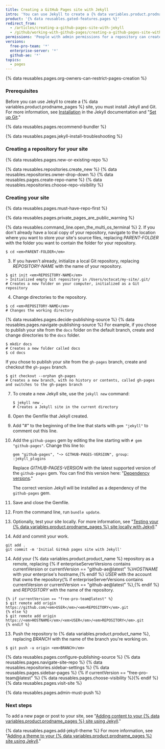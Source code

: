```yaml
---
title: Creating a GitHub Pages site with Jekyll
intro: 'You can use Jekyll to create a {% data variables.product.prodname_pages %} site in a new or existing repository.'
product: '{% data reusables.gated-features.pages %}'
redirect_from:
  - /articles/creating-a-github-pages-site-with-jekyll
  - /github/working-with-github-pages/creating-a-github-pages-site-with-jekyll
permissions: 'People with admin permissions for a repository can create a {% data variables.product.prodname_pages %} site with Jekyll.'
versions:
  free-pro-team: '*'
  enterprise-server: '*'
  github-ae: '*'
topics:
  - pages
---
```


{% data reusables.pages.org-owners-can-restrict-pages-creation %}

### Prerequisites

Before you can use Jekyll to create a {% data variables.product.prodname_pages %} site, you must install Jekyll and Git. For more information, see [Installation](https://jekyllrb.com/docs/installation/) in the Jekyll documentation and "[Set up Git](/articles/set-up-git)."

{% data reusables.pages.recommend-bundler %}

{% data reusables.pages.jekyll-install-troubleshooting %}

### Creating a repository for your site

{% data reusables.pages.new-or-existing-repo %}

{% data reusables.repositories.create_new %}
{% data reusables.repositories.owner-drop-down %}
{% data reusables.pages.create-repo-name %}
{% data reusables.repositories.choose-repo-visibility %}

### Creating your site

{% data reusables.pages.must-have-repo-first %}

{% data reusables.pages.private_pages_are_public_warning %}

{% data reusables.command_line.open_the_multi_os_terminal %}
2. If you don't already have a local copy of your repository, navigate to the location where you want to store your site's source files, replacing _PARENT-FOLDER_ with the folder you want to contain the folder for your repository.
  ```shell
  $ cd <em>PARENT-FOLDER</em>
  ```
3. If you haven't already, initialize a local Git repository, replacing _REPOSITORY-NAME_ with the name of your repository.
  ```shell
  $ git init <em>REPOSITORY-NAME</em>
  > Initialized empty Git repository in /Users/octocat/my-site/.git/
  # Creates a new folder on your computer, initialized as a Git repository
  ```
  4. Change directories to the repository.
  ```shell
  $ cd <em>REPOSITORY-NAME</em>
  # Changes the working directory
  ```
{% data reusables.pages.decide-publishing-source %}
{% data reusables.pages.navigate-publishing-source %}
  For example, if you chose to publish your site from the `docs` folder on the default branch, create and change directories to the `docs` folder.
 ```shell
 $ mkdir docs
 # Creates a new folder called docs
 $ cd docs
 ```
 If you chose to publish your site from the `gh-pages` branch, create and checkout the `gh-pages` branch.
 ```shell
 $ git checkout --orphan gh-pages
 # Creates a new branch, with no history or contents, called gh-pages and switches to the gh-pages branch
 ```
7. To create a new Jekyll site, use the `jekyll new` command:
   ```shell
   $ jekyll new .
   # Creates a Jekyll site in the current directory
   ```
8. Open the Gemfile that Jekyll created.
1. Add "#" to the beginning of the line that starts with `gem "jekyll"` to comment out this line.
1. Add the `github-pages` gem by editing the line starting with `# gem "github-pages"`. Change this line to:

   ```shell
   gem "github-pages", "~> GITHUB-PAGES-VERSION", group: :jekyll_plugins
   ```

   Replace _GITHUB-PAGES-VERSION_ with the latest supported version of the `github-pages` gem. You can find this version here: "[Dependency versions](https://pages.github.com/versions/)."

   The correct version Jekyll will be installed as a dependency of the `github-pages` gem.
10. Save and close the Gemfile.
11. From the command line, run `bundle update`.
11. Optionally, test your site locally. For more information, see "[Testing your {% data variables.product.prodname_pages %} site locally with Jekyll](/articles/testing-your-github-pages-site-locally-with-jekyll)."
12. Add and commit your work.
```shell
git add .
git commit -m 'Initial GitHub pages site with Jekyll'
```
14. Add your {% data variables.product.product_name %} repository as a remote, replacing {% if enterpriseServerVersions contains currentVersion or currentVersion == "github-ae@latest" %}_HOSTNAME_ with your enterprise's hostname,{% endif %} _USER_ with the account that owns the repository{% if enterpriseServerVersions contains currentVersion or currentVersion == "github-ae@latest" %},{% endif %} and _REPOSITORY_ with the name of the repository.
```shell
{% if currentVersion == "free-pro-team@latest" %}
$ git remote add origin https://github.com/<em>USER</em>/<em>REPOSITORY</em>.git
{% else %}
$ git remote add origin https://<em>HOSTNAME</em>/<em>USER</em>/<em>REPOSITORY</em>.git
{% endif %}
```
13. Push the repository to {% data variables.product.product_name %}, replacing _BRANCH_ with the name of the branch you're working on.
   ```shell
   $ git push -u origin <em>BRANCH</em>
   ```
{% data reusables.pages.configure-publishing-source %}
{% data reusables.pages.navigate-site-repo %}
{% data reusables.repositories.sidebar-settings %}
{% data reusables.pages.sidebar-pages %}
{% if currentVersion == "free-pro-team@latest" %}
{% data reusables.pages.choose-visibility %}{% endif %}
{% data reusables.pages.visit-site %}

{% data reusables.pages.admin-must-push %}

### Next steps

To add a new page or post to your site, see "[Adding content to your {% data variables.product.prodname_pages %} site using Jekyll](/articles/adding-content-to-your-github-pages-site-using-jekyll)."

{% data reusables.pages.add-jekyll-theme %} For more information, see "[Adding a theme to your {% data variables.product.prodname_pages %} site using Jekyll](/articles/adding-a-theme-to-your-github-pages-site-using-jekyll)."
